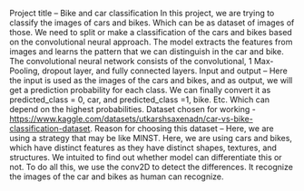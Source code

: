 Project title – Bike and car classification
                                         In this project, we are trying to classify the images of cars and bikes. Which can be as dataset of images of those. We need to split or make a classification of the cars and bikes based on the convolutional neural approach. The model extracts the features from images and learns the pattern that we can distinguish in the car and bike. The convolutional neural network consists of the convolutional, 1 Max-Pooling, dropout layer, and fully connected layers.
Input and output – 
                                      Here the input is used as the images of the cars and bikes, and as output, we will get a prediction probability for each class. We can finally convert it as predicted_class = 0, car, and predicted_class =1, bike. Etc. Which can depend on the highest probabilities.
Dataset chosen for working - https://www.kaggle.com/datasets/utkarshsaxenadn/car-vs-bike-classification-dataset.
Reason for choosing this dataset – 
                                                              Here, we are using a strategy that may be like MINST. Here, we are using cars and bikes, which have distinct features as they have distinct shapes, textures, and structures. We intuited to find out whether model can differentiate this or not. To do all this, we use the conv2D to detect the differences. It recognize the images of the car and bikes as human can recognize.
